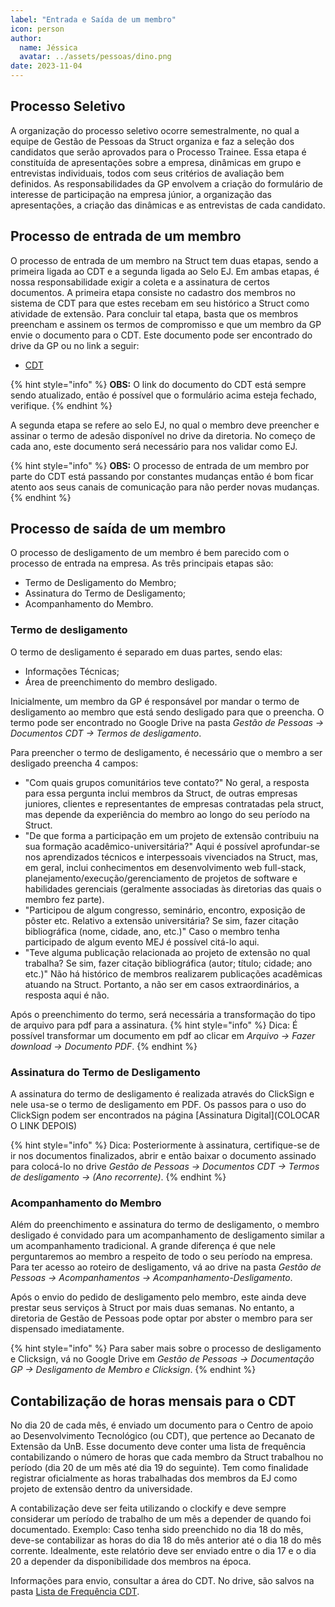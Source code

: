 ```yaml
---
label: "Entrada e Saída de um membro"
icon: person
author:
  name: Jéssica
  avatar: ../assets/pessoas/dino.png
date: 2023-11-04
---
```


## Processo Seletivo

A organização do processo seletivo ocorre semestralmente, no qual a equipe de Gestão de Pessoas da Struct organiza e faz a seleção dos candidatos que serão aprovados para o Processo Trainee. Essa etapa é constituída de apresentações sobre a empresa, dinâmicas em grupo e entrevistas individuais, todos com seus critérios de avaliação bem definidos. As responsabilidades da GP envolvem a criação do formulário de interesse de participação na empresa júnior, a organização das apresentações, a criação das dinâmicas e as entrevistas de cada candidato.

## Processo de entrada de um membro

O processo de entrada de um membro na Struct tem duas etapas, sendo a primeira ligada ao CDT e a segunda ligada ao Selo EJ. Em ambas etapas, é nossa responsabilidade exigir a coleta e a assinatura de certos documentos. A primeira etapa consiste no cadastro dos membros no sistema de CDT para que estes recebam em seu histórico a Struct como atividade de extensão. Para concluir tal etapa, basta que os membros preencham e assinem os termos de compromisso e que um membro da GP envie o documento para o CDT. Este documento pode ser encontrado do drive da GP ou no link a seguir:

- [CDT](https://forms.office.com/Pages/ResponsePage.aspx?id=oZs17AtjK024M8jm1I-AWclQzKODPB5BlMGNlsmts3JUM1AxNFNVNk1HNzgyRVRUNllIUk1aQVlBNC4u)

{% hint style="info" %}
**OBS:** O link do documento do CDT está sempre sendo atualizado, então é possível que o formulário acima esteja fechado, verifique.
{% endhint %}

A segunda etapa se refere ao selo EJ, no qual o membro deve preencher e assinar o termo de adesão disponível no drive da diretoria. No começo de cada ano, este documento será necessário para nos validar como EJ.

{% hint style="info" %}
**OBS:** O processo de entrada de um membro por parte do CDT está passando por constantes mudanças então é bom ficar atento aos seus canais de comunicação para não perder novas mudanças.
{% endhint %}

## Processo de saída de um membro

O processo de desligamento de um membro é bem parecido com o processo de entrada na empresa. As três principais etapas são:

- Termo de Desligamento do Membro;
- Assinatura do Termo de Desligamento;
- Acompanhamento do Membro.

### Termo de desligamento

O termo de desligamento é separado em duas partes, sendo elas:

- Informações Técnicas;
- Área de preenchimento do membro desligado.

Inicialmente, um membro da GP é responsável por mandar o termo de desligamento ao membro que está sendo desligado para que o preencha. O termo pode ser encontrado no Google Drive na pasta _Gestão de Pessoas -> Documentos CDT -> Termos de desligamento_.

Para preencher o termo de desligamento, é necessário que o membro a ser desligado preencha 4 campos:

- "Com quais grupos comunitários teve contato?" No geral, a resposta para essa pergunta inclui membros da Struct, de outras empresas juniores, clientes e representantes de empresas contratadas pela struct, mas depende da experiência do membro ao longo do seu período na Struct.
- "De que forma a participação em um projeto de extensão contribuiu na sua formação acadêmico-universitária?" Aqui é possível aprofundar-se nos aprendizados técnicos e interpessoais vivenciados na Struct, mas, em geral, inclui conhecimentos em desenvolvimento web full-stack, planejamento/execução/gerenciamento de projetos de software e habilidades gerenciais (geralmente associadas às diretorias das quais o membro fez parte).
- "Participou de algum congresso, seminário, encontro, exposição de pôster etc. Relativo a extensão universitária? Se sim, fazer citação bibliográfica (nome, cidade, ano, etc.)" Caso o membro tenha participado de algum evento MEJ é possível citá-lo aqui.
- "Teve alguma publicação relacionada ao projeto de extensão no qual trabalha? Se sim, fazer citação bibliográfica (autor; título; cidade; ano etc.)" Não há histórico de membros realizarem publicações acadêmicas atuando na Struct. Portanto, a não ser em casos extraordinários, a resposta aqui é não.

Após o preenchimento do termo, será necessária a transformação do tipo de arquivo para pdf para a assinatura.
{% hint style="info" %}
Dica: É possível transformar um documento em pdf ao clicar em _Arquivo -> Fazer download -> Documento PDF_.
{% endhint %}

### Assinatura do Termo de Desligamento

A assinatura do termo de desligamento é realizada através do ClickSign e nele usa-se o termo de desligamento em PDF.
Os passos para o uso do ClickSign podem ser encontrados na página [Assinatura Digital](COLOCAR O LINK DEPOIS)

{% hint style="info" %}
Dica: Posteriormente à assinatura, certifique-se de ir nos documentos finalizados, abrir e então baixar o documento assinado para colocá-lo no drive _Gestão de Pessoas -> Documentos CDT -> Termos de desligamento -> (Ano recorrente)_.
{% endhint %}

### Acompanhamento do Membro

Além do preenchimento e assinatura do termo de desligamento, o membro desligado é convidado para um acompanhamento de desligamento similar a um acompanhamento tradicional. A grande diferença é que nele perguntaremos ao membro a respeito de todo o seu período na empresa. Para ter acesso ao roteiro de desligamento, vá ao drive na pasta _Gestão de Pessoas -> Acompanhamentos -> Acompanhamento-Desligamento_.

Após o envio do pedido de desligamento pelo membro, este ainda deve prestar seus serviços à Struct por mais duas semanas. No entanto, a diretoria de Gestão de Pessoas pode optar por abster o membro para ser dispensado imediatamente.

{% hint style="info" %}
Para saber mais sobre o processo de desligamento e Clicksign, vá no Google Drive em _Gestão de Pessoas -> Documentação GP -> Desligamento de Membro e Clicksign_.
{% endhint %}

## Contabilização de horas mensais para o CDT

No dia 20 de cada mês, é enviado um documento para o Centro de apoio ao Desenvolvimento Tecnológico (ou CDT), que pertence ao Decanato de Extensão da UnB. Esse documento deve conter uma lista de frequência contabilizando o número de horas que cada membro da Struct trabalhou no período (dia 20 de um mês até dia 19 do seguinte). Tem como finalidade registrar oficialmente as horas trabalhadas dos membros da EJ como projeto de extensão dentro da universidade.

A contabilização deve ser feita utilizando o clockify e deve sempre considerar um período de trabalho de um mês a depender de quando foi documentado. Exemplo: Caso tenha sido preenchido no dia 18 do mês, deve-se contabilizar as horas do dia 18 do mês anterior até o dia 18 do mês corrente. Idealmente, este relatório deve ser enviado entre o dia 17 e o dia 20 a depender da disponibilidade dos membros na época.

Informações para envio, consultar a área do CDT. No drive, são salvos na pasta [Lista de Frequência CDT](https://drive.google.com/drive/folders/1SYpy81GGvm-5mG0okBlwDzBxCoQGW95l?usp=sharing).

